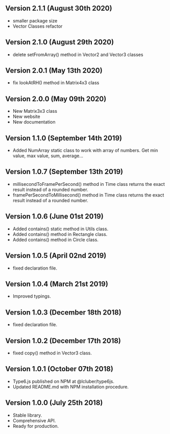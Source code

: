 Version 2.1.1 (August 30th 2020)
-----------------------------
 * smaller package size
 * Vector Classes refactor

Version 2.1.0 (August 29th 2020)
-----------------------------
 * delete setFromArray() method in Vector2 and Vector3 classes

Version 2.0.1 (May 13th 2020)
-----------------------------
 * fix lookAtRH() method in Matrix4x3 class

Version 2.0.0 (May 09th 2020)
-----------------------------
 * New Matrix3x3 class
 * New website
 * New documentation

Version 1.1.0 (September 14th 2019)
-----------------------------
 * Added NumArray static class to work with array of numbers. Get min value, max value, sum, average...

Version 1.0.7 (September 13th 2019)
-----------------------------
 * millisecondToFramePerSecond() method in Time class returns the exact result instead of a rounded number.
 * framePerSecondToMillisecond() method in Time class returns the exact result instead of a rounded number.

Version 1.0.6 (June 01st 2019)
-----------------------------
 * Added contains() static method in Utils class.
 * Added contains() method in Rectangle class.
 * Added contains() method in Circle class.

Version 1.0.5 (April 02nd 2019)
-----------------------------
 * fixed declaration file.

Version 1.0.4 (March 21st 2019)
-----------------------------
 * Improved typings.

Version 1.0.3 (December 18th 2018)
-----------------------------
 * fixed declaration file.

Version 1.0.2 (December 17th 2018)
-----------------------------
 * fixed copy() method in Vector3 class.

Version 1.0.1 (October 07th 2018)
-----------------------------
 * Type6.js published on NPM at @lcluber/type6js.
 * Updated README.md with NPM installation procedure.

Version 1.0.0 (July 25th 2018)
-----------------------------
 * Stable library.
 * Comprehensive API.
 * Ready for production.
